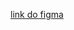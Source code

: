 [link do figma](https://www.figma.com/file/tFDVyNuKhrT2G03k2dCstW/Alura-Plus---Layout?t=tURBC440zTwXjsYh-0)